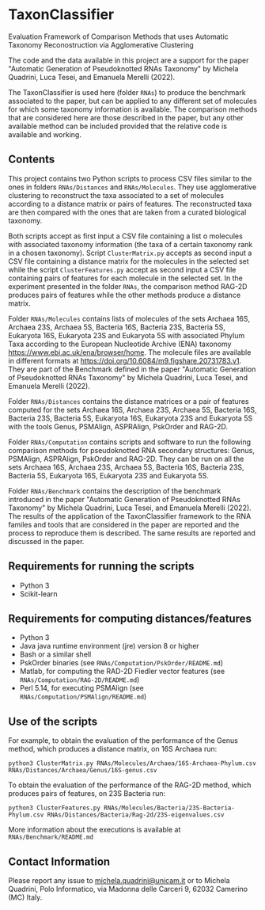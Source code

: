 # TaxonClassifier
Evaluation Framework of Comparison Methods that uses Automatic Taxonomy Reconostruction via Agglomerative Clustering

The code and the data available in this project are a support for the paper "Automatic Generation of Pseudoknotted RNAs Taxonomy" by Michela Quadrini, Luca Tesei, and Emanuela Merelli (2022).

The TaxonClassifier is used here (folder `RNAs`) to produce the benchmark associated to the paper, but can be applied to any different set of molecules for which some taxonomy information is available. The comparison methods that are considered here are those described in the paper, but any other available method can be included provided that the relative code is available and working.

## Contents

This project contains two Python scripts to process CSV files similar to the ones in folders `RNAs/Distances` and `RNAs/Molecules`. They use agglomerative clustering to reconstruct the taxa associated to a set of molecules according to a distance matrix or pairs of features. The reconstructed taxa are then compared with the ones that are taken from a curated biological taxonomy. 

Both scripts accept as first input a CSV file containing a list o molecules with associated taxonomy information (the taxa of a certain taxonomy rank in a chosen taxonomy). Script `ClusterMatrix.py` accepts as second input a CSV file containing a distance matrix for the molecules in the selected set while the script `ClusterFeatures.py` accept as second input a CSV file containing pairs of features for each molecule in the selected set. In the experiment presented in the folder `RNAs`, the comparison method RAG-2D produces pairs of features while the other methods produce a distance matrix. 

Folder `RNAs/Molecules` contains lists of molecules of the sets Archaea 16S, Archaea 23S, Archaea 5S, Bacteria 16S, Bacteria 23S, Bacteria 5S, Eukaryota 16S, Eukaryota 23S and Eukaryota 5S with associated Phylum Taxa according to the European Nucleotide Archive (ENA) taxonomy <https://www.ebi.ac.uk/ena/browser/home>. The molecule files are available in different formats at <https://doi.org/10.6084/m9.figshare.20731783.v1>. They are part of the Benchmark defined in the paper "Automatic Generation of Pseudoknotted RNAs Taxonomy" by Michela Quadrini, Luca Tesei, and Emanuela Merelli (2022).

Folder `RNAs/Distances` contains the distance matrices or a pair of features computed for the sets Archaea 16S, Archaea 23S, Archaea 5S, Bacteria 16S, Bacteria 23S, Bacteria 5S, Eukaryota 16S, Eukaryota 23S and Eukaryota 5S with the tools Genus, PSMAlign, ASPRAlign, PskOrder and RAG-2D.

Folder `RNAs/Computation` contains scripts and software to run the following comparison methods for pseudoknotted RNA secondary structures: Genus, PSMAlign, ASPRAlign, PskOrder and RAG-2D. They can be run on all the sets Archaea 16S, Archaea 23S, Archaea 5S, Bacteria 16S, Bacteria 23S, Bacteria 5S, Eukaryota 16S, Eukaryota 23S and Eukaryota 5S.

Folder `RNAs/Benchmark` contains the description of the benchmark introduced in the paper "Automatic Generation of Pseudoknotted RNAs Taxonomy" by Michela Quadrini, Luca Tesei, and Emanuela Merelli (2022). The results of the application of the TaxonClassifier framework to the RNA familes and tools that are considered in the paper are reported and the process to reproduce them is described. The same results are reported and discussed in the paper. 

## Requirements for running the scripts

* Python 3
* Scikit-learn

## Requirements for computing distances/features

* Python 3
* Java java runtime environment (jre) version 8 or higher 
* Bash or a similar shell
* PskOrder binaries (see `RNAs/Computation/PskOrder/README.md`)
* Matlab, for computing the RAD-2D Fiedler vector features (see `RNAs/Computation/RAG-2D/README.md`)
* Perl 5.14, for executing PSMAlign (see `RNAs/Computation/PSMAlign/README.md`)

## Use of the scripts

For example, to obtain the evaluation of the performance of the Genus method, which produces a distance matrix, on 16S Archaea run:

`python3 ClusterMatrix.py RNAs/Molecules/Archaea/16S-Archaea-Phylum.csv RNAs/Distances/Archaea/Genus/16S-genus.csv`

To obtain the evaluation of the performance of the RAG-2D method, which produces pairs of features, on 23S Bacteria run:

`python3 ClusterFeatures.py RNAs/Molecules/Bacteria/23S-Bacteria-Phylum.csv RNAs/Distances/Bacteria/Rag-2d/23S-eigenvalues.csv`

More information about the executions is available at `RNAs/Benchmark/README.md`

## Contact Information

Please report any issue to <michela.quadrini@unicam.it> or to Michela Quadrini, Polo Informatico, via Madonna delle Carceri 9, 62032 Camerino (MC) Italy.





